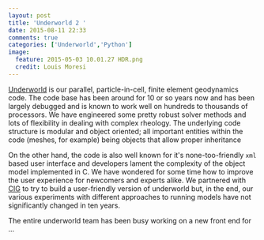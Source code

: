 ```yaml
---
layout: post
title: 'Underworld 2 '
date: 2015-08-11 22:33
comments: true
categories: ['Underworld','Python']
image:
  feature: 2015-05-03 10.01.27 HDR.png
  credit: Louis Moresi
---
```


[Underworld](www.facebook.com/underworldcode) is our parallel, particle-in-cell, finite element geodynamics code. The code base has been around for 10 or so years now and has been largely debugged and is known to work well on hundreds to thousands of processors. We have engineered some pretty robust solver methods and lots of flexibility in dealing with complex rheology. The underlying code structure is modular and object oriented; all important entities within the code (meshes, for example) being objects that allow proper inheritance

On the other hand, the code is also well known for it's none-too-friendly `xml` based user interface and developers lament the complexity of the object model implemented in C. We have wondered for some time how to improve the user experience for newcomers and experts alike. We partnered with [CIG](www.geodynamics.org) to try to build a user-friendly version of underworld but, in the end, our various experiments with different approaches to running models have not significantly changed in ten years.

The entire underworld team has been busy working on a new front end for ...
